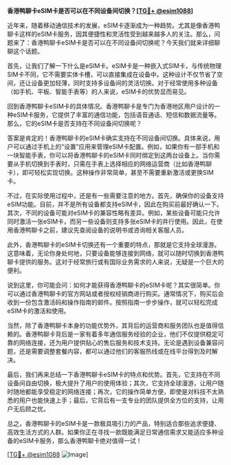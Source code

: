 **香港鸭聊卡eSIM卡是否可以在不同设备间切换？[[TG💪+ @esim1088](https://t.me/s/esim1088)]**

近年来，随着移动通信技术的发展，eSIM卡逐渐成为一种趋势。尤其是像香港鸭聊卡这样的eSIM卡服务，因其便捷性和灵活性受到越来越多人的关注。那么，问题来了：香港鸭聊卡eSIM卡是否可以在不同设备间切换呢？今天我们就来详细聊聊这个话题。

首先，让我们了解一下什么是eSIM卡。eSIM卡是一种嵌入式SIM卡，与传统物理SIM卡不同，它不需要实体卡槽，可以直接集成在设备中。这种设计不仅节省了空间，还让设备更加轻薄，同时支持多设备间的灵活切换。对于经常使用多种设备（如手机、平板、智能手表等）的人来说，eSIM卡的优势显而易见。

回到香港鸭聊卡eSIM卡的具体情况。香港鸭聊卡是专门为香港地区用户设计的一种eSIM卡服务，它提供了丰富的通信功能，包括语音通话、短信和数据流量等。那么，它的eSIM卡是否支持在不同设备间切换呢？

答案是肯定的！香港鸭聊卡的eSIM卡确实支持在不同设备间切换。具体来说，用户可以通过手机上的“设置”应用来管理eSIM卡配置。例如，如果你有一部手机和一块智能手表，你可以将香港鸭聊卡的eSIM卡同时绑定到这两台设备上。当你需要从手机切换到手表时，只需在手表上选择相应的网络运营商（比如香港鸭聊卡），即可轻松实现切换。这种操作非常简单，甚至不需要重新激活或更换SIM卡。

不过，在实际使用过程中，还是有一些需要注意的地方。首先，确保你的设备支持eSIM功能。目前，并不是所有设备都支持eSIM卡，因此在购买前最好确认一下。其次，不同的设备可能对eSIM卡的兼容性略有差异。例如，某些设备可能只允许同时激活一张eSIM卡，而另一些设备则支持多张eSIM卡的并行使用。因此，在使用香港鸭聊卡之前，建议先查阅设备的说明书或咨询相关客服人员。

此外，香港鸭聊卡的eSIM卡切换还有一个重要的特点，那就是它支持全球漫游。这意味着，无论你身处何地，只要设备能够连接到网络，就可以随时切换到香港鸭聊卡提供的服务。这对于经常旅行或有国际业务需求的人来说，无疑是一个巨大的便利。

说到这里，你可能会问：如何才能获得香港鸭聊卡的eSIM卡呢？其实很简单。你可以通过香港鸭聊卡的官方网站或者授权经销商进行购买。通常情况下，购买后会收到一份包含激活码和操作指南的邮件。按照指南一步步操作，就可以轻松完成eSIM卡的激活和使用。

当然，除了香港鸭聊卡本身的功能优势外，其背后的运营商和服务团队也是值得信赖的。香港鸭聊卡背后是一家有着多年通信服务经验的企业，他们不仅提供稳定可靠的网络连接，还为用户提供贴心的售后服务和技术支持。无论是遇到设备兼容问题，还是需要调整套餐内容，都可以通过他们的客服热线或在线平台得到及时解决。

最后，我们再来总结一下香港鸭聊卡eSIM卡的特点和优势。首先，它支持在不同设备间自由切换，极大提升了用户的使用体验；其次，它支持全球漫游，让用户随时随地都能享受稳定的网络连接；再次，它的操作简单方便，即使是对科技不太熟悉的用户也能快速上手；最后，它背后有一支专业的团队提供全方位的支持，让用户无后顾之忧。

总之，香港鸭聊卡的eSIM卡是一款极具吸引力的产品，特别适合那些追求便捷、高效生活方式的人群。如果你正在寻找一款既能满足日常通信需求又能适应多种设备的eSIM卡服务，那么香港鸭聊卡绝对值得一试！

[[TG💪+ @esim1088](https://t.me/s/esim1088) ![Image](https://i.postimg.cc/4NQfJmqS/Snipaste-2025-05-13-00-14-12.png)]